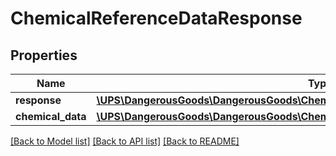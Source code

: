 # ChemicalReferenceDataResponse

## Properties
Name | Type | Description | Notes
------------ | ------------- | ------------- | -------------
**response** | [**\UPS\DangerousGoods\DangerousGoods\ChemicalReferenceDataResponseResponse**](ChemicalReferenceDataResponseResponse.md) |  | 
**chemical_data** | [**\UPS\DangerousGoods\DangerousGoods\ChemicalReferenceDataResponseChemicalData[]**](ChemicalReferenceDataResponseChemicalData.md) |  | [optional] 

[[Back to Model list]](../../README.md#documentation-for-models) [[Back to API list]](../../README.md#documentation-for-api-endpoints) [[Back to README]](../../README.md)

